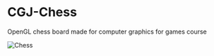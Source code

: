 # CGJ-Chess
OpenGL chess board made for computer graphics for games course

![Chess](http://i.imgur.com/iKta4lU.png)